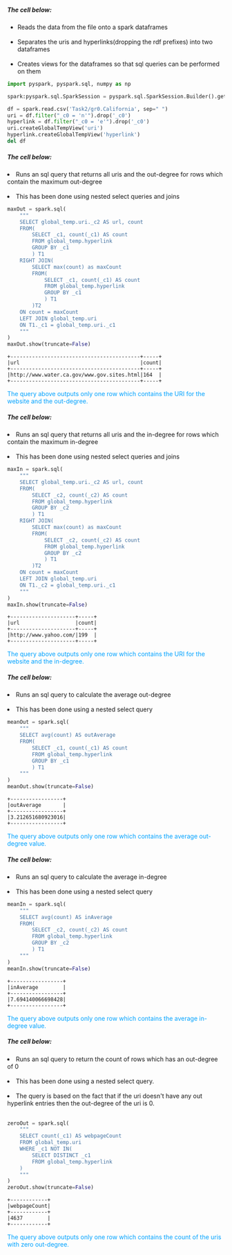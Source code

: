 <span>
    <h5>The cell below: </h5>
    <ul>
        <li>Reads the data from the file onto a spark dataframes</li>
        <br>
        <li>Separates the uris and hyperlinks(dropping the rdf prefixes) into two dataframes</li>
        <br>
        <li>Creates views for the dataframes so that sql queries can be performed on them</li>
    </ul>
</span>

```py
import pyspark, pyspark.sql, numpy as np

spark:pyspark.sql.SparkSession = pyspark.sql.SparkSession.Builder().getOrCreate()

df = spark.read.csv('Task2/gr0.California', sep=" ")
uri = df.filter("_c0 = 'n'").drop('_c0')
hyperlink = df.filter("_c0 = 'e'").drop('_c0')
uri.createGlobalTempView('uri')
hyperlink.createGlobalTempView('hyperlink')
del df
```

<span>
    <h5>The cell below: </h5>
    <li>Runs an sql query that returns all uris and the out-degree for rows which contain the maximum out-degree</li>
    <br>
    <li>This has been done using nested select queries and joins</li>
</span>

```py
maxOut = spark.sql(
    """
    SELECT global_temp.uri._c2 AS url, count
    FROM(
        SELECT _c1, count(_c1) AS count
        FROM global_temp.hyperlink
        GROUP BY _c1
        ) T1
    RIGHT JOIN(
        SELECT max(count) as maxCount
        FROM(
            SELECT _c1, count(_c1) AS count
            FROM global_temp.hyperlink
            GROUP BY _c1
            ) T1
        )T2
    ON count = maxCount
    LEFT JOIN global_temp.uri
    ON T1._c1 = global_temp.uri._c1
    """
)
maxOut.show(truncate=False)
```
```
+------------------------------------------+-----+
|url                                       |count|
+------------------------------------------+-----+
|http://www.water.ca.gov/www.gov.sites.html|164  |
+------------------------------------------+-----+
```
<span style="color:rgb(0, 162, 255)">
    The query above outputs only one row which contains 
    the URI for the website and the out-degree.
</span>
<span>
    <h5>The cell below: </h5>
    <li>Runs an sql query that returns all uris and the in-degree for rows which contain the maximum in-degree</li>
    <br>
    <li>This has been done using nested select queries and joins</li>
</span>

```py
maxIn = spark.sql(
    """
    SELECT global_temp.uri._c2 AS url, count
    FROM(
        SELECT _c2, count(_c2) AS count
        FROM global_temp.hyperlink
        GROUP BY _c2
        ) T1
    RIGHT JOIN(
        SELECT max(count) as maxCount
        FROM(
            SELECT _c2, count(_c2) AS count
            FROM global_temp.hyperlink
            GROUP BY _c2
            ) T1
        )T2
    ON count = maxCount
    LEFT JOIN global_temp.uri
    ON T1._c2 = global_temp.uri._c1
    """
)
maxIn.show(truncate=False)
```
```
+---------------------+-----+
|url                  |count|
+---------------------+-----+
|http://www.yahoo.com/|199  |
+---------------------+-----+
```
<span style="color:rgb(0, 162, 255)">
    The query above outputs only one row which contains 
    the URI for the website and the in-degree.
</span>
<span>
    <h5>The cell below: </h5>
    <li>Runs an sql query to calculate the average out-degree</li>
    <br>
    <li>This has been done using a nested select query</li>
</span>

```py
meanOut = spark.sql(
    """
    SELECT avg(count) AS outAverage
    FROM(
        SELECT _c1, count(_c1) AS count
        FROM global_temp.hyperlink
        GROUP BY _c1
        ) T1
    """
)
meanOut.show(truncate=False)
```
```
+-----------------+
|outAverage       |
+-----------------+
|3.212651680923016|
+-----------------+
```
<span style="color:rgb(0, 162, 255)">
    The query above outputs only one row which contains 
    the average out-degree value.
</span>
<span>
    <h5>The cell below: </h5>
    <li>Runs an sql query to calculate the average in-degree</li>
    <br>
    <li>This has been done using a nested select query</li>
</span>

```py
meanIn = spark.sql(
    """
    SELECT avg(count) AS inAverage
    FROM(
        SELECT _c2, count(_c2) AS count
        FROM global_temp.hyperlink
        GROUP BY _c2
        ) T1
    """
)
meanIn.show(truncate=False)
```
```
+-----------------+
|inAverage        |
+-----------------+
|7.694140066698428|
+-----------------+
```
<span style="color:rgb(0, 162, 255)">
    The query above outputs only one row which contains 
    the average in-degree value.
</span>
<span>
    <h5>The cell below: </h5>
    <li>Runs an sql query to return the count of rows which has an out-degree of 0</li>
    <br>
    <li>This has been done using a nested select query.</li>
    <br>
    <li>The query is based on the fact that if the uri doesn't have any out hyperlink entries 
        then the out-degree of the uri is 0.</li>
    <br>
</span>

```py
zeroOut = spark.sql(
    """
    SELECT count(_c1) AS webpageCount
    FROM global_temp.uri
    WHERE _c1 NOT IN(
        SELECT DISTINCT _c1
        FROM global_temp.hyperlink
    )
    """
)
zeroOut.show(truncate=False)
```
```
+------------+
|webpageCount|
+------------+
|4637        |
+------------+
```
<span style="color:rgb(0, 162, 255)">
    The query above outputs only one row which contains 
    the count of the uris with zero out-degree.
</span>